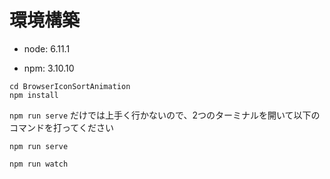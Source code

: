 # 環境構築

- node: 6.11.1

- npm: 3.10.10

```
cd BrowserIconSortAnimation
npm install
```

` npm run serve ` だけでは上手く行かないので、2つのターミナルを開いて以下のコマンドを打ってください

```
npm run serve
```

```
npm run watch
```
